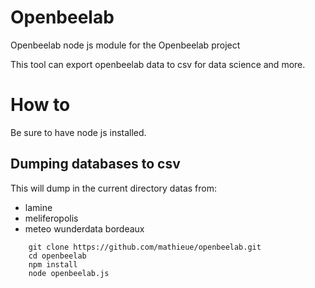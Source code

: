 # Openbeelab #

Openbeelab node js module for the Openbeelab project

This tool can export openbeelab data to csv for data science and more.

# How to #

Be sure to have node js installed.


## Dumping databases to csv ##

This will dump in the current directory datas from:
 - lamine
 - meliferopolis
 - meteo wunderdata bordeaux

```
    git clone https://github.com/mathieue/openbeelab.git
    cd openbeelab
    npm install
    node openbeelab.js
```